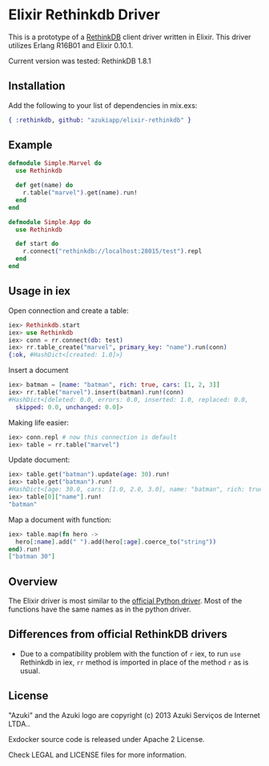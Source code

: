 # Elixir Rethinkdb Driver

This is a prototype of a [RethinkDB](http://www.rethinkdb.com) client driver written in Elixir.
This driver utilizes Erlang R16B01 and Elixir 0.10.1.

Current version was tested: RethinkDB 1.8.1

## Installation

Add the following to your list of dependencies in mix.exs:

```elixir
{ :rethinkdb, github: "azukiapp/elixir-rethinkdb" }
```

## Example

```elixir
defmodule Simple.Marvel do
  use Rethinkdb

  def get(name) do
    r.table("marvel").get(name).run!
  end
end

defmodule Simple.App do
  use Rethinkdb

  def start do
    r.connect("rethinkdb://localhost:28015/test").repl
  end
end
```

## Usage in iex

Open connection and create a table:

```elixir
iex> Rethinkdb.start
iex> use Rethinkdb
iex> conn = rr.connect(db: test)
iex> rr.table_create("marvel", primary_key: "name").run(conn)
{:ok, #HashDict<[created: 1.0]>}
```

Insert a document
```elixir
iex> batman = [name: "batman", rich: true, cars: [1, 2, 3]]
iex> rr.table("marvel").insert(batman).run!(conn)
#HashDict<[deleted: 0.0, errors: 0.0, inserted: 1.0, replaced: 0.0,
  skipped: 0.0, unchanged: 0.0]>
```

Making life easier:
```elixir
iex> conn.repl # now this connection is default
iex> table = rr.table("marvel")
```

Update document:
```elixir
iex> table.get("batman").update(age: 30).run!
iex> table.get("batman").run!
#HashDict<[age: 30.0, cars: [1.0, 2.0, 3.0], name: "batman", rich: true]>
iex> table[0]["name"].run!
"batman"
```

Map a document with function:
```elixir
iex> table.map(fn hero ->
  hero[:name].add(" ").add(hero[:age].coerce_to("string"))
end).run!
["batman 30"]
```

## Overview

The Elixir driver is most similar to the [official Python driver](http://www.rethinkdb.com/api/#py).
Most of the functions have the same names as in the python driver.

## Differences from official RethinkDB drivers

* Due to a compatibility problem with the function of `r` iex, to run `use` Rethinkdb in iex,
`rr` method is imported in place of the method `r` as is usual.

## License

"Azuki" and the Azuki logo are copyright (c) 2013 Azuki Serviços de Internet LTDA..

Exdocker source code is released under Apache 2 License.

Check LEGAL and LICENSE files for more information.
